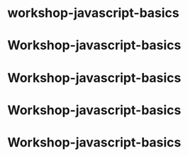 # workshop-javascript-basics
# Workshop-javascript-basics
# Workshop-javascript-basics
# Workshop-javascript-basics
# Workshop-javascript-basics
